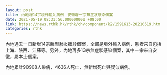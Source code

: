 ```yaml
---
layout: post
title: 內地增14宗境外輸入病例　安徽增一宗無症狀感染個案
date: 2021-05-19 08:31:56.000000000 +08:00
link: https://news.rthk.hk/rthk/ch/component/k2/1591613-20210519.htm
categories: rthk
---
```


內地過去一日新增14宗新型肺炎確診個案，全部是境外輸入病例，患者來自包括上海、陝西、江蘇等。另外，內地再多13宗無症狀感染個案，其中一宗來自安徽，屬本土個案。

內地累計90908人染病，4636人死亡，無新增死亡與疑似病例。
